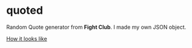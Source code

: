 # quoted
Random Quote generator from __Fight Club__. I made my own JSON object.

[How it looks like](https://codepen.io/heisid/full/aYrKqb/)
